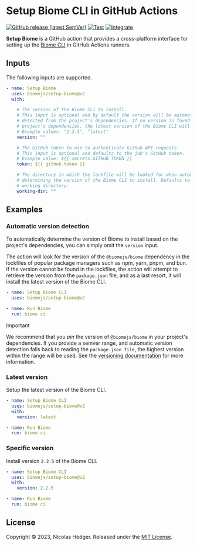 # Setup Biome CLI in GitHub Actions

[![GitHub release (latest SemVer)](https://img.shields.io/github/v/release/biomejs/setup-biome?label=latest&logo=github&labelColor=374151&color=60a5fa)](https://github.com/marketplace/actions/setup-biome)
[![Test](https://github.com/biomejs/setup-biome/actions/workflows/test.yaml/badge.svg)](https://github.com/biomejs/setup-biome/actions/workflows/test.yaml)
[![Integrate](https://github.com/biomejs/setup-biome/actions/workflows/integrate.yaml/badge.svg)](https://github.com/biomejs/setup-biome/actions/workflows/integrate.yaml)

**Setup Biome** is a GitHub action that provides a cross-platform interface
for setting up the [Biome CLI](https://biomejs.dev) in GitHub
Actions runners.

## Inputs

The following inputs are supported.

```yaml
- name: Setup Biome
  uses: biomejs/setup-biome@v2
  with:

    # The version of the Biome CLI to install.
    # This input is optional and by default the version will be automatically
    # detected from the project's dependencies. If no version is found in the
    # project's dependencies, the latest version of the Biome CLI will be installed.
    # Example values: "2.2.5", "latest"
    version: ""

    # The GitHub token to use to authenticate GitHub API requests.
    # This input is optional and defaults to the job's GitHub token.
    # Example value: ${{ secrets.GITHUB_TOKEN }}
    token: ${{ github.token }}

    # The directory in which the lockfile will be looked for when automatically
    # determining the version of the Biome CLI to install. Defaults to the current
    # working directory.
    working-dir: ""
```

## Examples

### Automatic version detection

To automatically determine the version of Biome to install based on the project's dependencies, you can simply omit the `version` input.

The action will look for the version of the `@biomejs/biome` dependency in the lockfiles of popular package managers such as npm, yarn, pnpm, and bun. If the version cannot be found in the lockfiles, the action will attempt to retrieve the version from the `package.json` file, and as a last
resort, it will install the latest version of the Biome CLI.

```yaml
- name: Setup Biome CLI
  uses: biomejs/setup-biome@v2

- name: Run Biome
  run: biome ci
```

> [!IMPORTANT]
> We recommend that you *pin* the version of `@biomejs/biome` in your project's dependencies. If you provide a semver range, and automatic version detection falls back to reading the `package.json file`, the highest version within the range will be used. See the [versioning documentation](https://biomejs.dev/internals/versioning/) for more information.

### Latest version

Setup the latest version of the Biome CLI.

```yaml
- name: Setup Biome CLI
  uses: biomejs/setup-biome@v2
  with:
    version: latest

- name: Run Biome
  run: biome ci
```

### Specific version

Install version `2.2.5` of the Biome CLI.

```yaml
- name: Setup Biome CLI
  uses: biomejs/setup-biome@v2
  with:
    version: 2.2.5

- name: Run Biome
  run: biome ci
```

## License

Copyright © 2023, Nicolas Hedger. Released under the [MIT License](LICENSE.md).
